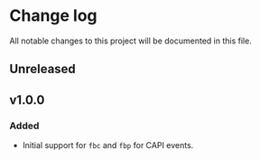 # Change log

All notable changes to this project will be documented in this file.

## Unreleased

## v1.0.0

### Added

- Initial support for `fbc` and `fbp` for CAPI events.
